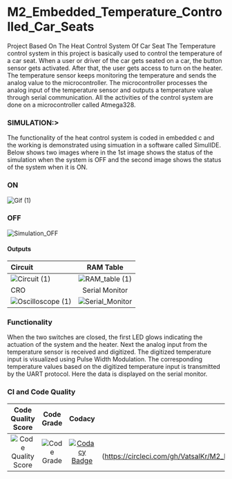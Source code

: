 
# M2_Embedded_Temperature_Controlled_Car_Seats
Project Based On The Heat Control System Of Car Seat
The Temperature control system in this project is basically used to control the temperature of a car seat. When a user or driver of the car gets seated on a car, the button sensor gets activated. After that, the user gets access to turn on the heater. The temperature sensor keeps monitoring the temperature and sends the analog value to the microcontroller. The microcontroller processes the analog input of the temperature sensor and outputs a temperature value through serial communication. All the activities of the control system are done on a microcontroller called Atmega328.

### SIMULATION:>



The functionality of the heat control system is coded in embedded c and the working is demonstrated using simuation in a software called SimulIDE. Below shows two images where in the 1st image shows the status of the simulation when the system is OFF and the second image shows the status of the system when it is ON.

### ON

![Gif (1)](https://user-images.githubusercontent.com/94337093/144182795-892c5829-ecd9-464e-9b6a-342f43967548.gif)

### OFF

![Simulation_OFF](https://user-images.githubusercontent.com/94337093/144200480-ebcfc35a-62b5-4ed9-8816-58f8d810c945.png)


#### Outputs

|Circuit| RAM Table|
|:--|:--:|
|![Circuit (1)](https://user-images.githubusercontent.com/94337093/144183093-92dc1485-cf51-4490-8e0f-71589b5d48e1.gif)|![RAM_table (1)](https://user-images.githubusercontent.com/94337093/144183831-d442492d-c37b-42b4-89b9-1abbcb8627af.gif)|
|CRO|Serial Monitor|
|![Oscilloscope (1)](https://user-images.githubusercontent.com/94337093/144183934-4beff1f7-9f47-49d3-89b6-8ae073d1052c.gif)|![Serial_Monitor](https://user-images.githubusercontent.com/94337093/144183970-60966b15-ee18-4cfa-9360-3eedea62e271.gif)|

### Functionality


When the two switches are closed, the first LED glows indicating the actuation of the system and the heater.
Next the analog input from the temperature sensor is received and digitized.
The digitized temperature input is visualized using Pulse Width Modulation.
The corresponding temperature values based on the digitized temperature input is transmitted by the UART protocol. Here the data is displayed on the serial monitor.


### CI and Code Quality

|Code Quality Score|Code Grade|Codacy|Cpp Check|
|:--:|:--:|:--:|:--:|
|![Code Quality Score](https://api.codiga.io/project/30146/score/svg)|![Code Grade](https://api.codiga.io/project/30146/status/svg)|[![Codacy Badge](https://app.codacy.com/project/badge/Grade/16717604904c4660bd6d2c39bced1115)](https://www.codacy.com/gh/VatsalKr/M2_Embedded_Temperature_Controlled_Car_Seats/dashboard?utm_source=github.com&amp;utm_medium=referral&amp;utm_content=VatsalKr/M2_Embedded_Temperature_Controlled_Car_Seats&amp;utm_campaign=Badge_Grade)|![CircleCI](https://circleci.com/gh/VatsalKr/M2_Embedded_Temperature_Controlled_Car_Seats/tree/main.svg?style=svg)](https://circleci.com/gh/VatsalKr/M2_Embedded_Temperature_Controlled_Car_Seats/tree/main)|
